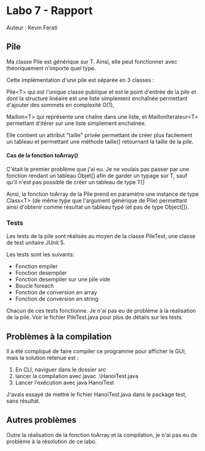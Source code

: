 # Labo 7 - Rapport

Auteur : Kevin Ferati

## Pile

Ma classe Pile est générique sur T. Ainsi, elle peut fonctionner avec théoriquement n'importe quel type.

Cette implémentation d'une pile est séparée en 3 classes :

Pile\<T> qui est l'unique classe publique et est le point d'entrée de la pile et dont la structure linéaire est une liste simplement enchaînée permettant d'ajouter des sommets en complexité O(1),

Maillon\<T> qui représente une chaîne dans une liste,
et MaillonIterateur\<T> permettant d'itérer sur une liste simplement enchaînée.

Elle contient un attribut "taille" privée permettant de créer plus facilement un tableau et permettant une méthode taille() retournant la taille de la pile. 

####  Cas de la fonction toArray()
C'était le premier problème que j'ai eu. Je ne voulais pas passer par une fonction rendant un tableau Objet[] afin de garder un typage sur T, sauf qu'il n'est pas possible de créer un tableau de type T[]


Ainsi, la fonction toArray de la Pile prend en paramètre une instance de type Class\<T> (de même type que l'argument générique de Pile) permettant ainsi d'obtenir comme résultat un tableau typé (et pas de type Object[]).

### Tests

Les tests de la pile sont réalisés au moyen de la classe PileTest, une classe de test unitaire JUnit 5.

Les tests sont les suivants:

- Fonction empiler 
- Fonction desempiler 
- Fonction desempiler sur une pile vide
- Boucle foreach 
- Fonction de conversion en array 
- Fonction de conversion en string 

Chacun de ces tests fonctionne. Je n'ai pas eu de problème à la réalisation de la pile.
Voir le fichier PileTest.java pour plus de détails sur les tests.


## Problèmes à la compilation
Il a été compliqué de faire compiler ce programme pour afficher le GUI, mais la solution retenue est :
1. En CLI, naviguer dans le dossier src
2. lancer la compilation avec javac .\HanoiTest.java
3. Lancer l'exécution avec java HanoiTest

J'avais essayé de mettre le fichier HanoiTest.java dans le package test, sans résultat.


## Autres problèmes
Outre la réalisation de la fonction toArray et la compilation, je n'ai pas eu de problème à la résolution de ce labo.









